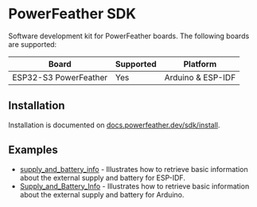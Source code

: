 # PowerFeather SDK

Software development kit for PowerFeather boards. The following boards are supported:

| Board                 | Supported | Platform          |
|-----------------------|-----------|-------------------|
| ESP32-S3 PowerFeather | Yes       | Arduino & ESP-IDF |


## Installation

Installation is documented on [docs.powerfeather.dev/sdk/install](docs.powerfeather.dev/sdk/install).

## Examples

- [supply_and_battery_info](examples/supply_and_battery_info/) - Illustrates how to retrieve basic information about the external supply and battery for ESP-IDF.
- [Supply_and_Battery_Info](examples/Supply_and_Battery_Info/) -  Illustrates how to retrieve basic information about the external supply and battery for Arduino.
